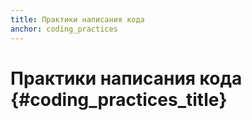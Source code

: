 ```yaml
---
title: Практики написания кода
anchor: coding_practices
---
```


# Практики написания кода {#coding_practices_title}
